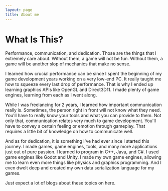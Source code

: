 ```yaml
---
layout: page
title: About me
---
```


# What Is This?
Performance, communication, and dedication. Those are the things that I extremely care about. Without them, a game will not be fun. Without them, a game will be another slop of mechanics that make no sense. 

I learned how crucial performance can be since I spent the beginning of my game development years working on a very low-end PC. It really taught me how to squeeze every last drop of performance. That is why I ended up learning graphics APIs like OpenGL and Direct3D11. I made plenty of game engines, learning from each as I went along. 

While I was freelancing for 2 years, I learned how important communication really is. Sometimes, the person right in front will not know what they need. You'll have to really know your tools and what you can provide to them. Not only that, communication relates very much to game development. You'll have to convey a certain feeling or emotion through gameplay. That requires a little bit of knowledge on how to communicate well. 

And as for dedication, it is something I've had ever since I started this journey. I made games, game engines, tools, and many more applications just out of pure passion. I learned to program in C++, Java, and C#. I used game engines like Godot and Unity. I made my own game engines, allowing me to learn even more things like physics and graphics programming. And I even dwelt deep and created my own data serialization language for my games.

Just expect a lot of blogs about these topics on here.
